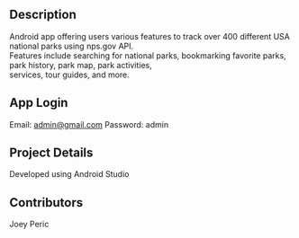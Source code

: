 ## Description
Android app offering users various features to track over 400 different USA national parks using nps.gov API. </br>
Features include searching for national parks, bookmarking favorite parks, park history, park map, park activities, </br>
services, tour guides, and more. 

## App Login
Email: admin@gmail.com
Password: admin

## Project Details
Developed using Android Studio

## Contributors
Joey Peric
